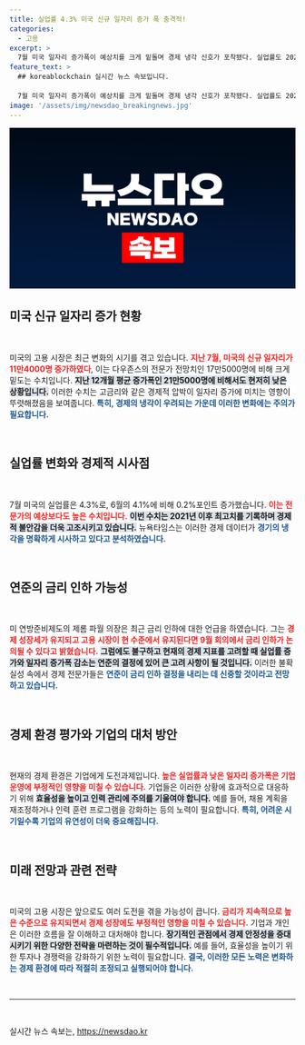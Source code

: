 ```yaml
---
title: 실업률 4.3% 미국 신규 일자리 증가 폭 충격적!
categories:
  - 고용
excerpt: >
  7월 미국 일자리 증가폭이 예상치를 크게 밑돌며 경제 냉각 신호가 포착됐다. 실업률도 2021년 이후 최고치를 기록, 금리 인하 논의가 수면 위로 떠오르고 있다. 클릭해 더 알아보세요!
feature_text: >
  ## koreablockchain 실시간 뉴스 속보입니다.

  7월 미국 일자리 증가폭이 예상치를 크게 밑돌며 경제 냉각 신호가 포착됐다. 실업률도 2021년 이후 최고치를 기록, 금리 인하 논의가 수면 위로 떠오르고 있다. 클릭해 더 알아보세요!
image: '/assets/img/newsdao_breakingnews.jpg'
---
```


<p><img src="/assets/img/newsdao_breakingnews.jpg" alt="koreablockchain 속보" /></p>

<h2 data-ke-size="size26">미국 신규 일자리 증가 현황</h2>

<p data-ke-size="size16">&nbsp;</p>

<p>미국의 고용 시장은 최근 변화의 시기를 겪고 있습니다. <b><span style="color: #ee2323;">지난 7월, 미국의 신규 일자리가 11만4000명 증가하였다</span></b>, 이는 다우존스의 전문가 전망치인 17만5000명에 비해 크게 밑도는 수치입니다. <b><span style="background-color: #21538527;">지난 12개월 평균 증가폭인 21만5000명에 비해서도 현저히 낮은 상황입니다.</span></b> 이러한 수치는 고금리와 같은 경제적 압박이 일자리 증가에 미치는 영향이 뚜렷해졌음을 보여줍니다. <b><span style="color: #1a5490;">특히, 경제의 냉각이 우려되는 가운데 이러한 변화에는 주의가 필요합니다.</span></b> </p>

<p data-ke-size="size16">&nbsp;</p>

<h2 data-ke-size="size26">실업률 변화와 경제적 시사점</h2>

<p data-ke-size="size16">&nbsp;</p>

<p>7월 미국의 실업률은 4.3%로, 6월의 4.1%에 비해 0.2%포인트 증가했습니다. <b><span style="color: #ee2323;">이는 전문가의 예상보다도 높은 수치입니다.</span></b> <b><span style="background-color: #21538527;">이번 수치는 2021년 이후 최고치를 기록하며 경제적 불안감을 더욱 고조시키고 있습니다.</span></b> 뉴욕타임스는 이러한 경제 데이터가 <b><span style="color: #1a5490;">경기의 냉각을 명확하게 시사하고 있다고 분석하였습니다.</span></b></p>

<p data-ke-size="size16">&nbsp;</p>

<h2 data-ke-size="size26">연준의 금리 인하 가능성</h2>

<p data-ke-size="size16">&nbsp;</p>

<p>미 연방준비제도의 제롬 파월 의장은 최근 금리 인하에 대한 언급을 하였습니다. 그는 <b><span style="color: #ee2323;">경제 성장세가 유지되고 고용 시장이 현 수준에서 유지된다면 9월 회의에서 금리 인하가 논의될 수 있다고 밝혔습니다.</span></b> <b><span style="background-color: #21538527;">그럼에도 불구하고 현재의 경제 지표를 고려할 때 실업률 증가와 일자리 증가폭 감소는 연준의 결정에 있어 큰 고려 사항이 될 것입니다.</span></b> 이러한 불확실성 속에서 경제 전문가들은 <b><span style="color: #1a5490;">연준이 금리 인하 결정을 내리는 데 신중할 것이라고 전망하고 있습니다.</span></b></p>

<p data-ke-size="size16">&nbsp;</p>

<h2 data-ke-size="size26">경제 환경 평가와 기업의 대처 방안</h2>

<p data-ke-size="size16">&nbsp;</p>

<p>현재의 경제 환경은 기업에게 도전과제입니다. <b><span style="color: #ee2323;">높은 실업률과 낮은 일자리 증가폭은 기업 운영에 부정적인 영향을 미칠 수 있습니다.</span></b> 기업들은 이러한 상황에 효과적으로 대응하기 위해 <b><span style="background-color: #21538527;">효율성을 높이고 인력 관리에 주의를 기울여야 합니다.</span></b> 예를 들어, 채용 계획을 재조정하거나 인력 훈련 프로그램을 강화하는 등의 노력이 필요합니다. <b><span style="color: #1a5490;">특히, 어려운 시기일수록 기업의 유연성이 더욱 중요해집니다.</span></b></p>

<p data-ke-size="size16">&nbsp;</p>

<h2 data-ke-size="size26">미래 전망과 관련 전략</h2>

<p data-ke-size="size16">&nbsp;</p>

<p>미국의 고용 시장은 앞으로도 여러 도전을 겪을 가능성이 큽니다. <b><span style="color: #ee2323;">금리가 지속적으로 높은 수준으로 유지되면서 경제 성장에도 부정적인 영향을 미칠 수 있습니다.</span></b> 기업과 개인은 이러한 흐름을 잘 이해하고 대처해야 합니다. <b><span style="background-color: #21538527;">장기적인 관점에서 경제 안정성을 증대시키기 위한 다양한 전략을 마련하는 것이 필수적입니다.</span></b> 예를 들어, 효율성을 높이기 위한 투자나 경쟁력을 강화하기 위한 노력이 필요합니다. <b><span style="color: #1a5490;">결국, 이러한 모든 노력은 변화하는 경제 환경에 따라 적절히 조정되고 실행되어야 합니다.</span></b></p>

<p data-ke-size="size16">&nbsp;</p>

<hr>

<p data-ke-size="size16">&nbsp;</p>
실시간 뉴스 속보는, <a href="https://newsdao.kr" rel="dofollow">https://newsdao.kr</a>


